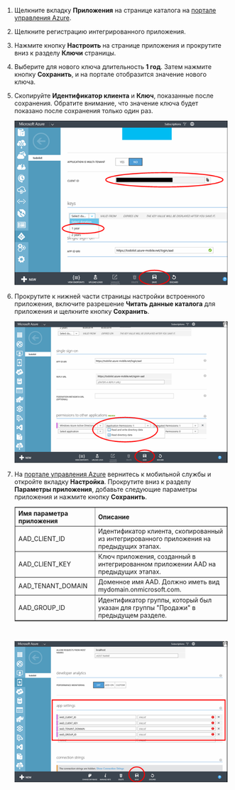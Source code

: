 1. Щелкните вкладку **Приложения** на странице каталога на [портале управления Azure](https://manage.windowsazure.com/).
  
2. Щелкните регистрацию интегрированного приложения.

3. Нажмите кнопку **Настроить** на странице приложения и прокрутите вниз к разделу **Ключи** страницы.
4. Выберите для нового ключа длительность **1 год**. Затем нажмите кнопку **Сохранить**, и на портале отобразится значение нового ключа.
5. Скопируйте **Идентификатор клиента** и **Ключ**, показанные после сохранения. Обратите внимание, что значение ключа будет показано после сохранения только один раз. 

    ![](./media/mobile-services-generate-aad-app-registration-access-key-rbac/client-id-and-key.png)

6. Прокрутите к нижней части страницы настройки встроенного приложения, включите разрешение **Читать данные каталога** для приложения и щелкните кнопку **Сохранить**.

    ![](./media/mobile-services-generate-aad-app-registration-access-key-rbac/app-perms.png)


7. На [портале управления Azure](https://manage.windowsazure.com/) вернитесь к мобильной службы и откройте вкладку **Настройка**. Прокрутите вниз к разделу **Параметры приложения**, добавьте следующие параметры приложения и нажмите кнопку **Сохранить**.

    <table border="1"> <tr> <th>Имя параметра приложения</th><th>Описание</th> </tr> <tr> <td>AAD_CLIENT_ID</td><td>Идентификатор клиента, скопированный из интегрированного приложения на предыдущих этапах.</td> </tr> <tr> <td>AAD_CLIENT_KEY</td><td>Ключ приложения, созданный в интегрированном приложении AAD на предыдущих этапах.</td> </tr> <tr> <td>AAD_TENANT_DOMAIN</td><td>Доменное имя AAD. Должно иметь вид mydomain.onmicrosoft.com.</td> </tr> <tr> <td>AAD_GROUP_ID</td><td>Идентификатор группы, который был указан для группы "Продажи" в предыдущем разделе.</td> </tr> </table><br/>

 
    ![](./media/mobile-services-generate-aad-app-registration-access-key-rbac/aad-app-settings.png)
  

<!---HONumber=July15_HO2-->